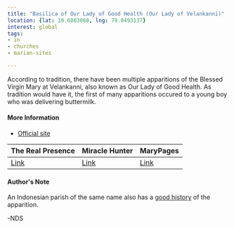 ```yaml
---
title: "Basilica of Our Lady of Good Health (Our Lady of Velankanni)"
location: {lat: 10.6803068, lng: 79.8493137}
interest: global
tags:
- in
- churches
- marian-sites

---
```



According to tradition, there have been multiple apparitions of the Blessed Virgin Mary at Velankanni, also known as Our Lady of Good Health.  As tradition would have it, the first of many apparitions occured to a young boy who was delivering buttermilk.

#### More Information

* [Official site](https://www.velankannichurch.com/)


| The Real Presence | Miracle Hunter | MaryPages |
| --- | --- | --- |
| [Link](http://www.therealpresence.org/eucharst/misc/BVM/32_VAILANKANNI_60x96.pdf) | [Link](https://www.miraclehunter.com/marian_apparitions/approved_apparitions/vailankanni/) | [Link](https://www.marypages.com/vailankanni-(india)-en.html) |




#### Author's Note

An Indonesian parish of the same name also has a [good history](https://velangkanni.com/en/about-annai-velangkanni/) of the apparition.

-NDS




